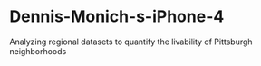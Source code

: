 # Dennis-Monich-s-iPhone-4
Analyzing regional datasets to quantify the livability of Pittsburgh neighborhoods
